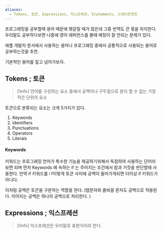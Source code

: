```yaml
---
aliases:
  - Tokens, 토큰, Expressions, 익스프레션, Statements, 스테이트먼트
---
```

프로그래밍을 공부할때 용어 때문에 헷갈릴 때가 많은데 그중 번역도 큰 몫을 차지한다.
우리말도 공부하다보면 나중에 영어 레퍼런스를 볼때 매칭이 잘 안되는 문제가 있다. 

애플 개발자 문서에서 사용하는 용어나 프로그래밍 중에서 공통적으로 사용되는 용어로 공부하는것을 추천. 

기본적인 용어를 짚고 넘어가보자.

## Tokens ; 토큰
> [!info]
> 언어를 구성하는 요소 중에서 공백이나 구두점으로 분리 할 수 없는 가장 작은 단위의 요소

토큰으로 분류되는 요소는 크게 5가지가 있다.  
1. Keywords  
2. Identifiers  
3. Punctuations  
4. Operators  
5. Literals

#### Keywords
키워드는 프로그래밍 언어가 특수한 기능을 제공하기위해서 독점하여 사용하는 단어라 보면 되며
먼저 Keywords 에 속하는 if 는 주어지는 조건에서 참과 거짓을 판단할때 사용한다.
만약 if 키워드를 i f이렇게 토큰 사이에 공백이 들어가게되면 더이상 if 키워드가 아니다. 

이처럼 공백은 토큰을 구분하는 역할을 한다. (탭문자와 줄바꿈 문자도 공백으로 적용된다. 이어지는 공백은 하나의 공백으로 처리한다. )

## Expressions ; 익스프레션
> [!info]
> 익스프레션은 우리말로 표현식이라 한다. 